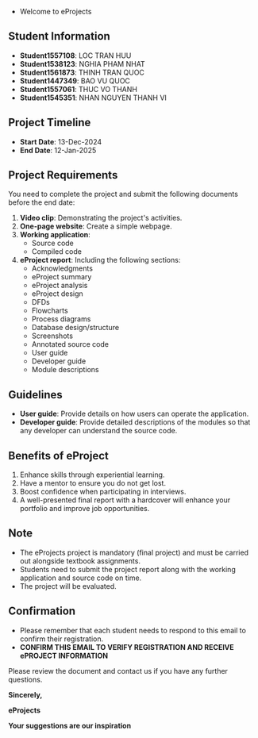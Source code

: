 * Welcome to eProjects

## Student Information

- **Student1557108**: LOC TRAN HUU
- **Student1538123**: NGHIA PHAM NHAT
- **Student1561873**: THINH TRAN QUOC
- **Student1447349**: BAO VU QUOC
- **Student1557061**: THUC VO THANH
- **Student1545351**: NHAN NGUYEN THANH VI

## Project Timeline

- **Start Date**: 13-Dec-2024
- **End Date**: 12-Jan-2025

## Project Requirements

You need to complete the project and submit the following documents before the end date:

1. **Video clip**: Demonstrating the project's activities.
2. **One-page website**: Create a simple webpage.
3. **Working application**:
   - Source code
   - Compiled code
4. **eProject report**: Including the following sections:
   - Acknowledgments
   - eProject summary
   - eProject analysis
   - eProject design
   - DFDs
   - Flowcharts
   - Process diagrams
   - Database design/structure
   - Screenshots
   - Annotated source code
   - User guide
   - Developer guide
   - Module descriptions

## Guidelines

- **User guide**: Provide details on how users can operate the application.
- **Developer guide**: Provide detailed descriptions of the modules so that any developer can understand the source code.

## Benefits of eProject

1. Enhance skills through experiential learning.
2. Have a mentor to ensure you do not get lost.
3. Boost confidence when participating in interviews.
4. A well-presented final report with a hardcover will enhance your portfolio and improve job opportunities.

## Note

- The eProjects project is mandatory (final project) and must be carried out alongside textbook assignments.
- Students need to submit the project report along with the working application and source code on time.
- The project will be evaluated.

## Confirmation

- Please remember that each student needs to respond to this email to confirm their registration.
- **CONFIRM THIS EMAIL TO VERIFY REGISTRATION AND RECEIVE ePROJECT INFORMATION**

Please review the document and contact us if you have any further questions.

**Sincerely,**

**eProjects**

**Your suggestions are our inspiration**
